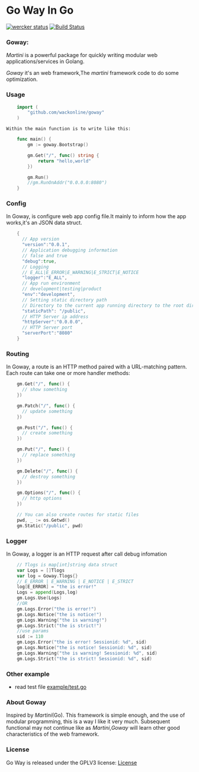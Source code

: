 # Go Way In Go
[![wercker status](https://app.wercker.com/status/04753d15a770eedafaa8fcfcfd1cd8e9/s/master "wercker status")](https://app.wercker.com/project/bykey/04753d15a770eedafaa8fcfcfd1cd8e9)
[![Build Status](https://travis-ci.org/7ym0n/goway.svg?branch=master)](https://travis-ci.org/7ym0n/goway)
### Goway:

*Martini* is a powerful package for quickly writing modular web applications/services in Golang.

*Goway* it's an web framework,The *martini* framework code to do some optimization.


### Usage
```go
    import (
        "github.com/wackonline/goway"
    )
```
    Within the main function is to write like this:

```go
    func main() {
        gm := goway.Bootstrap()

        gm.Get("/", func() string {
            return "hello,world"
        })

        gm.Run()
        //gm.RunOnAddr("0.0.0.0:8080")
    }

```
### Config
In Goway, is configure web app config file.It mainly to inform how the app works,it's an JSON data struct.

```go
    {
      // App version
      "version":"0.0.1",
      // Application debugging information
      // false and true
      "debug":true,
      // Logging
      // E_ALL|E_ERROR|E_WARNING|E_STRICT|E_NOTICE
      "logger":"E_ALL",
      // App run environment
      // development|testing|product
      "env":"development",
      // Setting static directory path
      // Directory to the current app running directory to the root directory
      "staticPath": "/public",
      // HTTP Server ip address
      "httpServer":"0.0.0.0",
      // HTTP Server port
      "serverPort":"8080"
    }
```
### Routing
In Goway, a route is an HTTP method paired with a URL-matching pattern. Each route can take one or more handler methods:

```go
    gm.Get("/", func() {
      // show something
    })

    gm.Patch("/", func() {
      // update something
    })

    gm.Post("/", func() {
      // create something
    })

    gm.Put("/", func() {
      // replace something
    })

    gm.Delete("/", func() {
      // destroy something
    })

    gm.Options("/", func() {
      // http options
    })

    // You can also create routes for static files
    pwd, _ := os.Getwd()
    gm.Static("/public", pwd)

```
### Logger
In Goway, a logger is an HTTP request after call debug infomation

```go
    // Tlogs is map[int]string data struct
    var Logs = []Tlogs
    var log = Goway.Tlogs{}
    // E_ERROR | E_WARNING | E_NOTICE | E_STRICT
    log[E_ERROR] = "the is error!"
    Logs = append(Logs,log)
    gm.Logs.Use(Logs)
    //OR
    gm.Logs.Error("the is error!")
    gm.Logs.Notice("the is notice!")
    gm.Logs.Warning("the is warning!")
    gm.Logs.Strict("the is strict!")
    //use params
    sid := 110
    gm.Logs.Error("the is error! Sessionid: %d", sid)
    gm.Logs.Notice("the is notice! Sessionid: %d", sid)
    gm.Logs.Warning("the is warning! Sessionid: %d", sid)
    gm.Logs.Strict("the is strict! Sessionid: %d", sid)
```
### Other example
*   read test file
    [example/test.go](example/test.go)

### About Goway
Inspired by *Martini*(Go).
This framework is simple enough, and the use of modular programming, this is a way I like it very much.
Subsequent functional may not continue like as *Martini*,*Goway* will learn other good characteristics of the web framework.


### License
Go Way is released under the GPLV3 license:
    [License](LICENSE)
